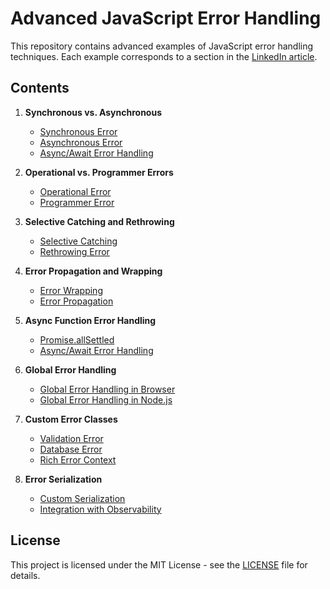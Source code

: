 # Advanced JavaScript Error Handling

This repository contains advanced examples of JavaScript error handling techniques. Each example corresponds to a section in the [LinkedIn article](https://www.linkedin.com/p/your-article-link).

## Contents

1. **Synchronous vs. Asynchronous**
   - [Synchronous Error](./Synchronous-vs-Asynchronous/synchronous-error.js)
   - [Asynchronous Error](./Synchronous-vs-Asynchronous/asynchronous-error.js)
   - [Async/Await Error Handling](./Synchronous-vs-Asynchronous/async-await-error.js)

2. **Operational vs. Programmer Errors**
   - [Operational Error](./Operational-vs-Programmer/operational-error.js)
   - [Programmer Error](./Operational-vs-Programmer/programmer-error.js)

3. **Selective Catching and Rethrowing**
   - [Selective Catching](./Selective-Catching-and-Rethrowing/selective-catch.js)
   - [Rethrowing Error](./Selective-Catching-and-Rethrowing/rethrowing-error.js)

4. **Error Propagation and Wrapping**
   - [Error Wrapping](./Error-Propagation-and-Wrapping/error-wrapping.js)
   - [Error Propagation](./Error-Propagation-and-Wrapping/error-propagation.js)

5. **Async Function Error Handling**
   - [Promise.allSettled](./Async-Function-Error-Handling/promise-allsettled.js)
   - [Async/Await Error Handling](./Async-Function-Error-Handling/async-error-handling.js)

6. **Global Error Handling**
   - [Global Error Handling in Browser](./Global-Error-Handling/global-error-browser.js)
   - [Global Error Handling in Node.js](./Global-Error-Handling/global-error-node.js)

7. **Custom Error Classes**
   - [Validation Error](./Custom-Error-Classes/validation-error.js)
   - [Database Error](./Custom-Error-Classes/database-error.js)
   - [Rich Error Context](./Custom-Error-Classes/rich-error-context.js)

8. **Error Serialization**
   - [Custom Serialization](./Error-Serialization/custom-serialization.js)
   - [Integration with Observability](./Error-Serialization/integrate-observability.js)

## License

This project is licensed under the MIT License - see the [LICENSE](LICENSE) file for details.
